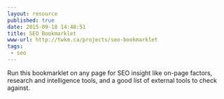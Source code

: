```yaml
---
layout: resource
published: true
date: 2015-09-18 14:48:51
title: SEO Bookmarklet
www-url: http://twkm.ca/projects/seo-bookmarklet
tags:
 - seo
---
```


Run this bookmarklet on any page for SEO insight like on-page factors, research and intelligence tools, and a good list of external tools to check against.
